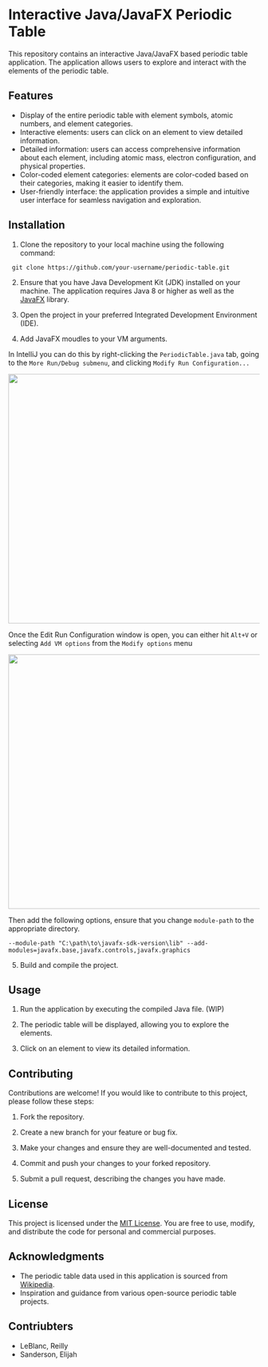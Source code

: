 # Interactive Java/JavaFX Periodic Table

This repository contains an interactive Java/JavaFX based periodic table application. The application allows users to explore and interact with the elements of the periodic table.

## Features

- Display of the entire periodic table with element symbols, atomic numbers, and element categories.
- Interactive elements: users can click on an element to view detailed information.
- Detailed information: users can access comprehensive information about each element, including atomic mass, electron configuration, and physical properties.
- Color-coded element categories: elements are color-coded based on their categories, making it easier to identify them.
- User-friendly interface: the application provides a simple and intuitive user interface for seamless navigation and exploration.

## Installation

1. Clone the repository to your local machine using the following command:

```GIT 
 git clone https://github.com/your-username/periodic-table.git
```

2. Ensure that you have Java Development Kit (JDK) installed on your machine. The application requires Java 8 or higher as well as the [JavaFX](https://openjfx.io/) library. 

3. Open the project in your preferred Integrated Development Environment (IDE).

4. Add JavaFX moudles to your VM arguments.   

In IntelliJ you can do this by right-clicking the ``PeriodicTable.java`` tab, going to the ``More Run/Debug submenu``, and clicking ``Modify Run Configuration...``

<p align="center">
  <img width="800" height="500" src="https://i.imgur.com/NjV9q9g.png">
</p>

Once the Edit Run Configuration window is open, you can either hit ``Alt+V`` or selecting ``Add VM options`` from the ``Modify options`` menu

<p align="center">
  <img width="800" height="510" src="https://i.imgur.com/xbDixtd.png">
</p>

Then add the following options, ensure that you change ``module-path`` to the appropriate directory.

```
--module-path "C:\path\to\javafx-sdk-version\lib" --add-modules=javafx.base,javafx.controls,javafx.graphics
```

5. Build and compile the project.

## Usage

1. Run the application by executing the compiled Java file. (WIP)

2. The periodic table will be displayed, allowing you to explore the elements.

3. Click on an element to view its detailed information.

## Contributing

Contributions are welcome! If you would like to contribute to this project, please follow these steps:

1. Fork the repository.

2. Create a new branch for your feature or bug fix.

3. Make your changes and ensure they are well-documented and tested.

4. Commit and push your changes to your forked repository.

5. Submit a pull request, describing the changes you have made.

## License

This project is licensed under the [MIT License](LICENSE). You are free to use, modify, and distribute the code for personal and commercial purposes.

## Acknowledgments

- The periodic table data used in this application is sourced from [Wikipedia](https://www.wikipedia.org/).
- Inspiration and guidance from various open-source periodic table projects.

## Contriubters

- LeBlanc, Reilly
- Sanderson, Elijah
